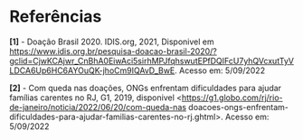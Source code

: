 # Referências

**[1]** - Doação Brasil 2020. IDIS.org, 2021, Disponivel em <https://www.idis.org.br/pesquisa-doacao-brasil-2020/?gclid=CjwKCAjwr_CnBhA0EiwAci5sirhMPJfqhswutEPfDQIFcU7yhQVcxutTyVLDCA6Up6HC6AYOuQK-jhoCm9IQAvD_BwE>. Acesso em: 5/09/2022

**[2]** - Com queda nas doações, ONGs enfrentam dificuldades para ajudar famílias carentes no RJ, G1, 2019, disponivel <https://g1.globo.com/rj/rio-de-janeiro/noticia/2022/06/20/com-queda-nas doacoes-ongs-enfrentam-dificuldades-para-ajudar-familias-carentes-no-rj.ghtml>. Acesso em: 5/09/2022 
